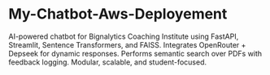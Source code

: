 # My-Chatbot-Aws-Deployement
AI-powered chatbot for Bignalytics Coaching Institute using FastAPI, Streamlit, Sentence Transformers, and FAISS. Integrates OpenRouter + Depseek for dynamic responses. Performs semantic search over PDFs with feedback logging. Modular, scalable, and student-focused.
